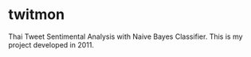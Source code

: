 # twitmon
Thai Tweet Sentimental Analysis with Naive Bayes Classifier.
This is my project developed in 2011.
